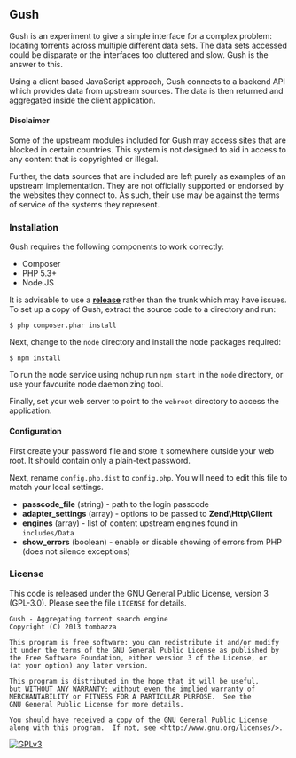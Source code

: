 ## Gush

Gush is an experiment to give a simple interface for a complex problem: locating torrents across multiple different data sets. The data sets accessed could be disparate or the interfaces too cluttered and slow. Gush is the answer to this. 

Using a client based JavaScript approach, Gush connects to a backend API which provides data from upstream sources. The data is then returned and aggregated inside the client application.

#### Disclaimer
Some of the upstream modules included for Gush may access sites that are blocked in certain countries. This system is not designed to aid in access to any content that is copyrighted or illegal.

Further, the data sources that are included are left purely as examples of an upstream implementation. They are not officially supported or endorsed by the websites they connect to. As such, their use may be against the terms of service of the systems they represent.

### Installation

Gush requires the following components to work correctly:

* Composer
* PHP 5.3+
* Node.JS

It is advisable to use a **[release](https://github.com/tombazza/gush/releases)** rather than the trunk which may have issues. To set up a copy of Gush, extract the source code to a directory and run:

`$ php composer.phar install`

Next, change to the `node` directory and install the node packages required:

`$ npm install`

To run the node service using nohup run `npm start` in the `node` directory, or use your favourite node daemonizing tool.

Finally, set your web server to point to the `webroot` directory to access the application.

#### Configuration

First create your password file and store it somewhere outside your web root. It should contain only a plain-text password.

Next, rename `config.php.dist` to `config.php`. You will need to edit this file to match your local settings.

* **passcode_file** (string) - path to the login passcode
* **adapter_settings** (array) - options to be passed to **Zend\Http\Client**
* **engines** (array) - list of content upstream engines found in `includes/Data`
* **show_errors** (boolean) - enable or disable showing of errors from PHP (does not silence exceptions)

### License
This code is released under the GNU General Public License, version 3 (GPL-3.0). Please see the file `LICENSE` for details.

    Gush - Aggregating torrent search engine
    Copyright (C) 2013 tombazza

    This program is free software: you can redistribute it and/or modify
    it under the terms of the GNU General Public License as published by
    the Free Software Foundation, either version 3 of the License, or
    (at your option) any later version.

    This program is distributed in the hope that it will be useful,
    but WITHOUT ANY WARRANTY; without even the implied warranty of
    MERCHANTABILITY or FITNESS FOR A PARTICULAR PURPOSE.  See the
    GNU General Public License for more details.

    You should have received a copy of the GNU General Public License
    along with this program.  If not, see <http://www.gnu.org/licenses/>.

[![GPLv3](http://www.gnu.org/graphics/gplv3-88x31.png "GPLv3")](http://www.gnu.org/licenses/gpl-3.0-standalone.html)
